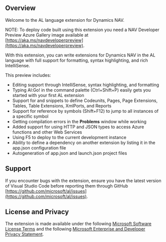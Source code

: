 ## Overview
Welcome to the AL language extension for Dynamics NAV. 

NOTE: To deploy code built using this extension you need a NAV Developer Preview Azure Gallery image available at [https://aka.ms/navdeveloperpreview](https://aka.ms/navdeveloperpreview).

With this extension, you can write extensions for Dynamics NAV in the AL language with full support for formatting, syntax highlighting, and rich IntelliSense. 

This preview includes:   
 
- Editing support through IntelliSense, syntax highlighting, and formatting
- Typing Al:Go! in the command palette (Ctrl+Shift+P) easily gets you started with your first AL extension
- Support for and snippets to define Codeunits, Pages, Page Extensions, Tables, Table Extensions, XmlPorts, and Reports
- Support for reference by symbols (Shift+F12) to jump to all instances of a specific symbol
- Getting compilation errors in the **Problems** window while working
- Added support for using HTTP and JSON types to access Azure functions and other Web Services
- Using F5 to deploy to the current development instance
- Ability to define a dependency on another extension by listing it in the app.json configuration file
- Autogeneration of app.json and launch.json project files

## Support
If you encounter bugs with the extension, ensure you have the latest version of Visual Studio Code before reporting them through GitHub [https://github.com/microsoft/al/issues](https://github.com/microsoft/al/issues).

## License and Privacy
The extension is made available under the following [Microsoft Software License Terms](https://go.microsoft.com/fwlink/?linkid=837447) and the following [Microsoft Enterprise and Developer Privacy Statement](https://go.microsoft.com/fwlink/?linkid=837448).